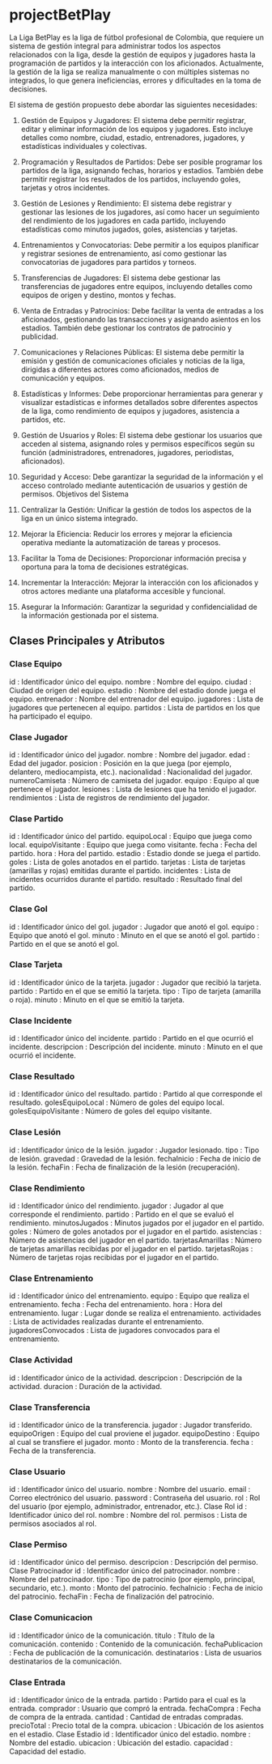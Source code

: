 
# projectBetPlay
La Liga BetPlay es la liga de fútbol profesional de Colombia, que requiere un sistema de gestión integral para administrar todos los aspectos  relacionados con la liga, desde la gestión de equipos y jugadores hasta la programación de partidos y la interacción con los aficionados. Actualmente, la
gestión de la liga se realiza manualmente o con múltiples sistemas no integrados, lo que genera ineficiencias, errores y dificultades en la toma de decisiones.

El sistema de gestión propuesto debe abordar las siguientes necesidades:
1. Gestión de Equipos y Jugadores: El sistema debe permitir registrar, editar y eliminar
información de los equipos y jugadores. Esto incluye detalles como nombre, ciudad, estadio,
entrenadores, jugadores, y estadísticas individuales y colectivas.
2. Programación y Resultados de Partidos: Debe ser posible programar los partidos de la liga,
asignando fechas, horarios y estadios. También debe permitir registrar los resultados de los
partidos, incluyendo goles, tarjetas y otros incidentes.
3. Gestión de Lesiones y Rendimiento: El sistema debe registrar y gestionar las lesiones de los
jugadores, así como hacer un seguimiento del rendimiento de los jugadores en cada partido,
incluyendo estadísticas como minutos jugados, goles, asistencias y tarjetas.
4. Entrenamientos y Convocatorias: Debe permitir a los equipos planificar y registrar
sesiones de entrenamiento, así como gestionar las convocatorias de jugadores para partidos
y torneos.
5. Transferencias de Jugadores: El sistema debe gestionar las transferencias de jugadores
entre equipos, incluyendo detalles como equipos de origen y destino, montos y fechas.
6. Venta de Entradas y Patrocinios: Debe facilitar la venta de entradas a los aficionados,
gestionando las transacciones y asignando asientos en los estadios. También debe gestionar
los contratos de patrocinio y publicidad.
7. Comunicaciones y Relaciones Públicas: El sistema debe permitir la emisión y gestión de
comunicaciones oficiales y noticias de la liga, dirigidas a diferentes actores como aficionados,
medios de comunicación y equipos.
8. Estadísticas y Informes: Debe proporcionar herramientas para generar y visualizar
estadísticas e informes detallados sobre diferentes aspectos de la liga, como rendimiento de
equipos y jugadores, asistencia a partidos, etc.
9. Gestión de Usuarios y Roles: El sistema debe gestionar los usuarios que acceden al sistema,
asignando roles y permisos específicos según su función (administradores, entrenadores,
jugadores, periodistas, aficionados).
10. Seguridad y Acceso: Debe garantizar la seguridad de la información y el acceso controlado
mediante autenticación de usuarios y gestión de permisos.
Objetivos del Sistema
1. Centralizar la Gestión: Unificar la gestión de todos los aspectos de la liga en un único
sistema integrado.
2. Mejorar la Eficiencia: Reducir los errores y mejorar la eficiencia operativa mediante la
automatización de tareas y procesos.
3. Facilitar la Toma de Decisiones: Proporcionar información precisa y oportuna para la toma
de decisiones estratégicas.

4. Incrementar la Interacción: Mejorar la interacción con los aficionados y otros actores
mediante una plataforma accesible y funcional.
5. Asegurar la Información: Garantizar la seguridad y confidencialidad de la información
gestionada por el sistema.

## Clases Principales y Atributos

### Clase Equipo
id : Identificador único del equipo.
nombre : Nombre del equipo.
ciudad : Ciudad de origen del equipo.
estadio : Nombre del estadio donde juega el equipo.
entrenador : Nombre del entrenador del equipo.
jugadores : Lista de jugadores que pertenecen al equipo.
partidos : Lista de partidos en los que ha participado el equipo.

### Clase Jugador
id : Identificador único del jugador.
nombre : Nombre del jugador.
edad : Edad del jugador.
posicion : Posición en la que juega (por ejemplo, delantero, mediocampista, etc.).
nacionalidad : Nacionalidad del jugador.
numeroCamiseta : Número de camiseta del jugador.
equipo : Equipo al que pertenece el jugador.
lesiones : Lista de lesiones que ha tenido el jugador.
rendimientos : Lista de registros de rendimiento del jugador.

### Clase Partido
id : Identificador único del partido.
equipoLocal : Equipo que juega como local.
equipoVisitante : Equipo que juega como visitante.
fecha : Fecha del partido.
hora : Hora del partido.
estadio : Estadio donde se juega el partido.
goles : Lista de goles anotados en el partido.
tarjetas : Lista de tarjetas (amarillas y rojas) emitidas durante el partido.
incidentes : Lista de incidentes ocurridos durante el partido.
resultado : Resultado final del partido.

### Clase Gol
id : Identificador único del gol.
jugador : Jugador que anotó el gol.
equipo : Equipo que anotó el gol.
minuto : Minuto en el que se anotó el gol.
partido : Partido en el que se anotó el gol.

### Clase Tarjeta
id : Identificador único de la tarjeta.
jugador : Jugador que recibió la tarjeta.
partido : Partido en el que se emitió la tarjeta.
tipo : Tipo de tarjeta (amarilla o roja).
minuto : Minuto en el que se emitió la tarjeta.

### Clase Incidente
id : Identificador único del incidente.
partido : Partido en el que ocurrió el incidente.
descripcion : Descripción del incidente.
minuto : Minuto en el que ocurrió el incidente.

### Clase Resultado
id : Identificador único del resultado.
partido : Partido al que corresponde el resultado.
golesEquipoLocal : Número de goles del equipo local.
golesEquipoVisitante : Número de goles del equipo visitante.

### Clase Lesión
id : Identificador único de la lesión.
jugador : Jugador lesionado.
tipo : Tipo de lesión.
gravedad : Gravedad de la lesión.
fechaInicio : Fecha de inicio de la lesión.
fechaFin : Fecha de finalización de la lesión (recuperación).

### Clase Rendimiento
id : Identificador único del rendimiento.
jugador : Jugador al que corresponde el rendimiento.
partido : Partido en el que se evaluó el rendimiento.
minutosJugados : Minutos jugados por el jugador en el partido.
goles : Número de goles anotados por el jugador en el partido.
asistencias : Número de asistencias del jugador en el partido.
tarjetasAmarillas : Número de tarjetas amarillas recibidas por el jugador en el partido.
tarjetasRojas : Número de tarjetas rojas recibidas por el jugador en el partido.

### Clase Entrenamiento
id : Identificador único del entrenamiento.
equipo : Equipo que realiza el entrenamiento.
fecha : Fecha del entrenamiento.
hora : Hora del entrenamiento.
lugar : Lugar donde se realiza el entrenamiento.
actividades : Lista de actividades realizadas durante el entrenamiento.
jugadoresConvocados : Lista de jugadores convocados para el entrenamiento.

### Clase Actividad
id : Identificador único de la actividad.
descripcion : Descripción de la actividad.
duracion : Duración de la actividad.

### Clase Transferencia
id : Identificador único de la transferencia.
jugador : Jugador transferido.
equipoOrigen : Equipo del cual proviene el jugador.
equipoDestino : Equipo al cual se transfiere el jugador.
monto : Monto de la transferencia.
fecha : Fecha de la transferencia.

### Clase Usuario
id : Identificador único del usuario.
nombre : Nombre del usuario.
email : Correo electrónico del usuario.
password : Contraseña del usuario.
rol : Rol del usuario (por ejemplo, administrador, entrenador, etc.).
Clase Rol
id : Identificador único del rol.
nombre : Nombre del rol.
permisos : Lista de permisos asociados al rol.

### Clase Permiso
id : Identificador único del permiso.
descripcion : Descripción del permiso.
Clase Patrocinador
id : Identificador único del patrocinador.
nombre : Nombre del patrocinador.
tipo : Tipo de patrocinio (por ejemplo, principal, secundario, etc.).
monto : Monto del patrocinio.
fechaInicio : Fecha de inicio del patrocinio.
fechaFin : Fecha de finalización del patrocinio.

### Clase Comunicacion
id : Identificador único de la comunicación.
titulo : Título de la comunicación.
contenido : Contenido de la comunicación.
fechaPublicacion : Fecha de publicación de la comunicación.
destinatarios : Lista de usuarios destinatarios de la comunicación.

### Clase Entrada
id : Identificador único de la entrada.
partido : Partido para el cual es la entrada.
comprador : Usuario que compró la entrada.
fechaCompra : Fecha de compra de la entrada.
cantidad : Cantidad de entradas compradas.
precioTotal : Precio total de la compra.
ubicacion : Ubicación de los asientos en el estadio.
Clase Estadio
id : Identificador único del estadio.
nombre : Nombre del estadio.
ubicacion : Ubicación del estadio.
capacidad : Capacidad del estadio.